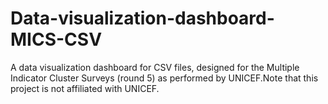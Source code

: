 # Data-visualization-dashboard-MICS-CSV
A data visualization dashboard for CSV files, designed for the Multiple Indicator Cluster Surveys (round 5) as performed by UNICEF.Note that this project is not affiliated with UNICEF.
